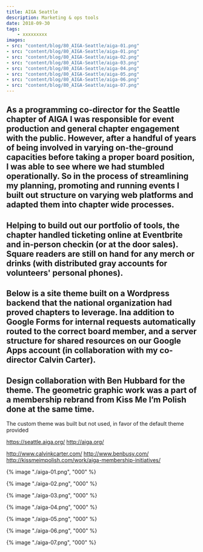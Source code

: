 ```yaml
---
title: AIGA Seattle
description: Marketing & ops tools
date: 2018-09-30
tags: 
    - xxxxxxxxx
images: 
- src: "content/blog/80_AIGA-Seattle/aiga-01.png"
- src: "content/blog/80_AIGA-Seattle/aiga-01.png"
- src: "content/blog/80_AIGA-Seattle/aiga-02.png"
- src: "content/blog/80_AIGA-Seattle/aiga-03.png"
- src: "content/blog/80_AIGA-Seattle/aiga-04.png"
- src: "content/blog/80_AIGA-Seattle/aiga-05.png"
- src: "content/blog/80_AIGA-Seattle/aiga-06.png"
- src: "content/blog/80_AIGA-Seattle/aiga-07.png"
---
```



As a programming co-director for the Seattle chapter of AIGA I was responsible for event production and general chapter engagement with the public. However, after a handful of years of being involved in varying on-the-ground capacities before taking a proper board position, I was able to see where we had stumbled operationally. So in the process of streamlining my planning, promoting and running events I built out structure on varying web platforms and adapted them into chapter wide processes.
-
Helping to build out our portfolio of tools, the chapter handled ticketing online at Eventbrite and in-person checkin (or at the door sales). Square readers are still on hand for any merch or drinks (with distributed gray accounts for volunteers' personal phones). 
-
Below is a site theme built on a Wordpress backend that the national organization had proved chapters to leverage. Ina addition to Google Forms for internal requests automatically routed to the correct board member, and a server structure for shared resources on our Google Apps account (in collaboration with my co-director Calvin Carter).
-
Design collaboration with Ben Hubbard for the theme. The geometric graphic work was a part of a membership rebrand from Kiss Me I’m Polish done at the same time. 
-
The custom theme was built but not used, in favor of the default theme provided

https://seattle.aiga.org/
http://aiga.org/

http://www.calvinkcarter.com/
http://www.benbusy.com/
http://kissmeimpolish.com/work/aiga-membership-initiatives/


<div class="two-column">

{% image "./aiga-01.png", "000" %}

{% image "./aiga-02.png", "000" %}

{% image "./aiga-03.png", "000" %}

{% image "./aiga-04.png", "000" %}

{% image "./aiga-05.png", "000" %}

{% image "./aiga-06.png", "000" %}

{% image "./aiga-07.png", "000" %}

</div>




